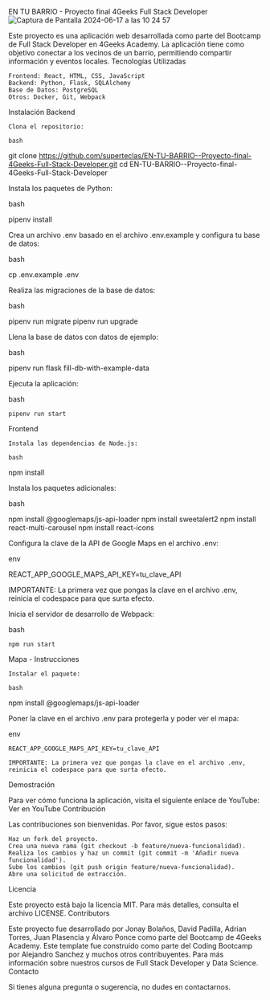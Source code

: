 EN TU BARRIO - Proyecto final 4Geeks Full Stack Developer
![Captura de Pantalla 2024-06-17 a las 10 24 57](https://github.com/superteclas/EN-TU-BARRIO--Proyecto-final-4Geeks-Full-Stack-Developer/assets/147168257/f31d0e9c-37c6-446a-9e61-9a3422ee7cdb)

Este proyecto es una aplicación web desarrollada como parte del Bootcamp de Full Stack Developer en 4Geeks Academy. La aplicación tiene como objetivo conectar a los vecinos de un barrio, permitiendo compartir información y eventos locales.
Tecnologías Utilizadas

    Frontend: React, HTML, CSS, JavaScript
    Backend: Python, Flask, SQLAlchemy
    Base de Datos: PostgreSQL
    Otros: Docker, Git, Webpack

Instalación
Backend

    Clona el repositorio:

    bash

git clone https://github.com/superteclas/EN-TU-BARRIO--Proyecto-final-4Geeks-Full-Stack-Developer.git
cd EN-TU-BARRIO--Proyecto-final-4Geeks-Full-Stack-Developer

Instala los paquetes de Python:

bash

pipenv install

Crea un archivo .env basado en el archivo .env.example y configura tu base de datos:

bash

cp .env.example .env

Realiza las migraciones de la base de datos:

bash

pipenv run migrate
pipenv run upgrade

Llena la base de datos con datos de ejemplo:

bash

pipenv run flask fill-db-with-example-data

Ejecuta la aplicación:

bash

    pipenv run start

Frontend

    Instala las dependencias de Node.js:

    bash

npm install

Instala los paquetes adicionales:

bash

npm install @googlemaps/js-api-loader
npm install sweetalert2
npm install react-multi-carousel
npm install react-icons

Configura la clave de la API de Google Maps en el archivo .env:

env

REACT_APP_GOOGLE_MAPS_API_KEY=tu_clave_API

IMPORTANTE: La primera vez que pongas la clave en el archivo .env, reinicia el codespace para que surta efecto.

Inicia el servidor de desarrollo de Webpack:

bash

    npm run start

Mapa - Instrucciones

    Instalar el paquete:

    bash

npm install @googlemaps/js-api-loader

Poner la clave en el archivo .env para protegerla y poder ver el mapa:

env

    REACT_APP_GOOGLE_MAPS_API_KEY=tu_clave_API

    IMPORTANTE: La primera vez que pongas la clave en el archivo .env, reinicia el codespace para que surta efecto.

Demostración

Para ver cómo funciona la aplicación, visita el siguiente enlace de YouTube:
Ver en YouTube
Contribución

Las contribuciones son bienvenidas. Por favor, sigue estos pasos:

    Haz un fork del proyecto.
    Crea una nueva rama (git checkout -b feature/nueva-funcionalidad).
    Realiza los cambios y haz un commit (git commit -m 'Añadir nueva funcionalidad').
    Sube los cambios (git push origin feature/nueva-funcionalidad).
    Abre una solicitud de extracción.

Licencia

Este proyecto está bajo la licencia MIT. Para más detalles, consulta el archivo LICENSE.
Contributors

Este proyecto fue desarrollado por Jonay Bolaños, David Padilla, Adrian Torres, Juan Plasencia y Álvaro Ponce como parte del Bootcamp de 4Geeks Academy. Este template fue construido como parte del Coding Bootcamp por Alejandro Sanchez y muchos otros contribuyentes. Para más información sobre nuestros cursos de Full Stack Developer y Data Science.
Contacto

 Si tienes alguna pregunta o sugerencia, no dudes en contactarnos.
